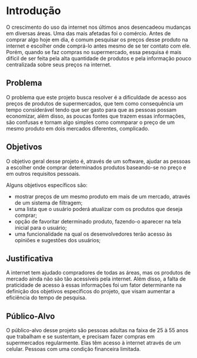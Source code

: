 # Introdução

O crescimento do uso da internet nos últimos anos desencadeou mudanças em diversas áreas. Uma das mais afetadas foi o comércio. Antes de comprar algo hoje em dia, é comum pesquisar os preços desse produto na internet e escolher onde comprá-lo antes mesmo de se ter contato com ele. Porém, quando se faz compras no supermercado, essa pesquisa é mais difícil de ser feita pela alta quantidade de produtos e pela informação pouco centralizada sobre seus preços na internet.

## Problema

O problema que este projeto busca resolver é a dificuldade de acesso aos preços de produtos de supermercados, que tem como consequência um tempo considerável tendo que ser gasto para que as pessoas possam economizar, além disso, as poucas fontes que trazem essas informações, são confusas e tornam algo simples como commparar o preço de um mesmo produto em dois mercados diferentes, complicado.

## Objetivos

O objetivo geral desse projeto é, através de um software, ajudar as pessoas a escolher onde comprar determinados produtos baseando-se no preço e em outros requisitos pessoais. 

Alguns objetivos específicos são:
- mostrar preços de um mesmo produto em mais de um mercado, através de um sistema de filtragem;
- uma lista que o usuário poderá atualizar com os produtos que deseja comprar;
- opção de favoritar determinado produto, fazendo-o aparecer na tela inicial para o usuário;
- uma funcionalidade na qual os desenvolvedores terão acesso às opiniões e sugestões dos usuários;


## Justificativa

A internet tem ajudado compradores de todas as áreas, mas os produtos de mercado ainda não são tão acessíveis pela internet. Além disso, a falta de praticidade de acesso à essas informações foi um fator determinante na definição dos objetivos específicos do projeto, que visam aumentar a eficiência do tempo de pesquisa.


## Público-Alvo

O público-alvo desse projeto são pessoas adultas na faixa de 25 à 55 anos que trabalham e se sustentam, e precisam fazer compras em supermercados regularmente. Elas têm acesso à internet através de um celular. Pessoas com uma condição financeira limitada.
